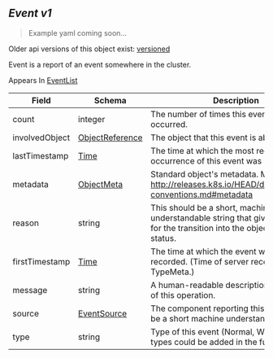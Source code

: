 ## *Event v1*

> Example yaml coming soon...

<aside class="notice">Older api versions of this object exist: <a href="#event-versioned">versioned</a> </aside>

Event is a report of an event somewhere in the cluster.

<aside class="notice">
Appears In  <a href="#eventlist-v1">EventList</a> </aside>

Field        | Schema     | Description
------------ | ---------- | -----------
count | integer | The number of times this event has occurred.
involvedObject | [ObjectReference](#objectreference-v1) | The object that this event is about.
lastTimestamp | [Time](#time-unversioned) | The time at which the most recent occurrence of this event was recorded.
metadata | [ObjectMeta](#objectmeta-v1) | Standard object's metadata. More info: http://releases.k8s.io/HEAD/docs/devel/api-conventions.md#metadata
reason | string | This should be a short, machine understandable string that gives the reason for the transition into the object's current status.
firstTimestamp | [Time](#time-unversioned) | The time at which the event was first recorded. (Time of server receipt is in TypeMeta.)
message | string | A human-readable description of the status of this operation.
source | [EventSource](#eventsource-v1) | The component reporting this event. Should be a short machine understandable string.
type | string | Type of this event (Normal, Warning), new types could be added in the future

